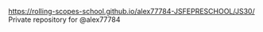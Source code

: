 https://rolling-scopes-school.github.io/alex77784-JSFEPRESCHOOL/JS30/
Private repository for @alex77784
